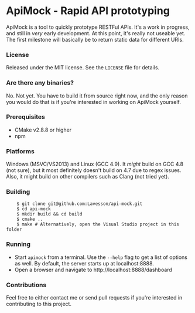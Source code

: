 # ApiMock - Rapid API prototyping

ApiMock is a tool to quickly prototype RESTFul APIs. It's a work in progress, and still in *very* early development.
At this point, it's really not useable yet. The first milestone will basically be to return static data for different URIs.

### License

Released under the MIT license. See the `LICENSE` file for details.

### Are there any binaries?

No. Not yet. You have to build it from source right now, and the only reason you would do that is if you're interested in
working on ApiMock yourself.

### Prerequisites

* CMake v2.8.8 or higher
* npm

### Platforms

Windows (MSVC/VS2013) and Linux (GCC 4.9). It *might* build on GCC 4.8 (not sure), but it most definitely doesn't build on 4.7 due to regex issues. Also, it might build on other compilers such as Clang (not tried yet).

### Building

        $ git clone git@github.com:Lavesson/api-mock.git
        $ cd api-mock
        $ mkdir build && cd build
        $ cmake ..
        $ make # Alternatively, open the Visual Studio project in this folder
        
### Running

* Start `apimock` from a terminal. Use the `--help` flag to get a list of options as well. By default, the server starts up
at localhost:8888.
* Open a browser and navigate to http://localhost:8888/dashboard

### Contributions

Feel free to either contact me or send pull requests if you're interested in contributing to this project.
